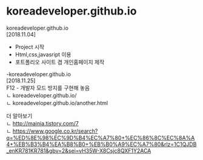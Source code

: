 # koreadeveloper.github.io
koreadeveloper.github.io <br>
[2018.11.04]<br>
- Project 시작 <br>
- Html,css,javasript 이용 <br>
- 포트폴리오 사이트 겸 개인홈페이지 제작 <br>

-koreadeveloper.github.io<br>
[2018.11.25]<br>
F12 - 개발자 모드 방지를 구현해 놓음<br>
ㄴ koreadeveloper.github.io/ <br>
ㄴ koreadeveloper.github.io/another.html <br>

더 알아보기<br>
ㄴ http://mainia.tistory.com/7 <br>
ㄴ https://www.google.co.kr/search?q=%ED%8E%98%EC%9D%B4%EC%A7%80+%EC%86%8C%EC%8A%A4+%EB%B3%B4%EA%B8%B0+%EB%B0%A9%EC%A7%80&rlz=1C1QJDB_enKR781KR781&gbv=2&sei=vH35W-X8Csjc8QXF1Y2ACA <br>
